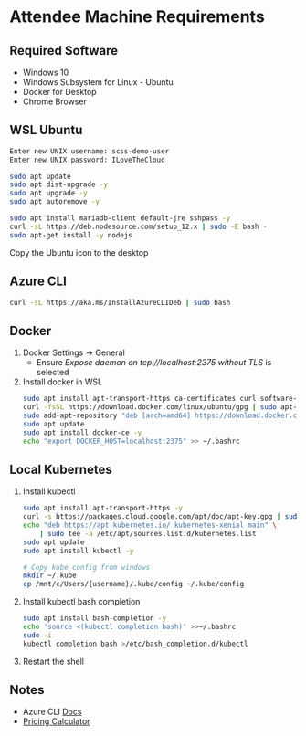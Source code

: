 # Attendee Machine Requirements

## Required Software
- Windows 10
- Windows Subsystem for Linux - Ubuntu
- Docker for Desktop
- Chrome Browser

## WSL Ubuntu

``` bash
Enter new UNIX username: scss-demo-user
Enter new UNIX password: ILoveTheCloud

sudo apt update
sudo apt dist-upgrade -y
sudo apt upgrade -y
sudo apt autoremove -y

sudo apt install mariadb-client default-jre sshpass -y
curl -sL https://deb.nodesource.com/setup_12.x | sudo -E bash -
sudo apt-get install -y nodejs
```

Copy the Ubuntu icon to the desktop

## Azure CLI
``` bash
curl -sL https://aka.ms/InstallAzureCLIDeb | sudo bash
```

## Docker
1. Docker Settings -> General
    - Ensure *Expose daemon on tcp://localhost:2375 without TLS* is selected
1. Install docker in WSL
    ``` bash
    sudo apt install apt-transport-https ca-certificates curl software-properties-common
    curl -fsSL https://download.docker.com/linux/ubuntu/gpg | sudo apt-key add -
    sudo add-apt-repository "deb [arch=amd64] https://download.docker.com/linux/ubuntu $(lsb_release -cs) stable"
    sudo apt update
    sudo apt install docker-ce -y
    echo "export DOCKER_HOST=localhost:2375" >> ~/.bashrc
    ```

## Local Kubernetes
1. Install kubectl
    ``` bash
    sudo apt install apt-transport-https -y
    curl -s https://packages.cloud.google.com/apt/doc/apt-key.gpg | sudo apt-key add -
    echo "deb https://apt.kubernetes.io/ kubernetes-xenial main" \
        | sudo tee -a /etc/apt/sources.list.d/kubernetes.list
    sudo apt update
    sudo apt install kubectl -y

    # Copy kube config from windows
    mkdir ~/.kube
    cp /mnt/c/Users/{username}/.kube/config ~/.kube/config
    ```
1. Install kubectl bash completion
    ``` bash
    sudo apt install bash-completion -y
    echo 'source <(kubectl completion bash)' >>~/.bashrc
    sudo -i
    kubectl completion bash >/etc/bash_completion.d/kubectl
    ```
1. Restart the shell


## Notes
- Azure CLI
    [Docs](https://docs.microsoft.com/en-us/cli/azure/?view=azure-cli-latest)
- [Pricing Calculator](https://azure.microsoft.com/is-is/pricing/calculator/)
